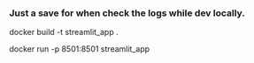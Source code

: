 ###  Just a save for when check the logs while dev locally.

docker build -t streamlit_app .

docker run -p 8501:8501 streamlit_app 